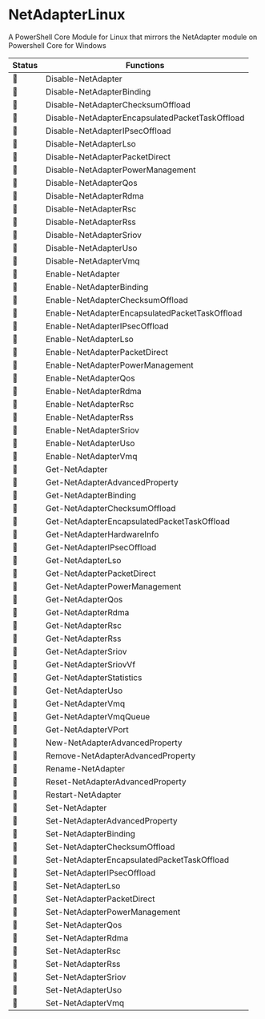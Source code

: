 # NetAdapterLinux
A PowerShell Core Module for Linux that mirrors the NetAdapter module on Powershell Core for Windows

| Status | Functions |
| --- | --- |
| 🔳 | Disable-NetAdapter |
| 🔳 | Disable-NetAdapterBinding
| 🔳 | Disable-NetAdapterChecksumOffload
| 🔳 | Disable-NetAdapterEncapsulatedPacketTaskOffload
| 🔳 | Disable-NetAdapterIPsecOffload
| 🔳 | Disable-NetAdapterLso
| 🔳 | Disable-NetAdapterPacketDirect
| 🔳 | Disable-NetAdapterPowerManagement
| 🔳 | Disable-NetAdapterQos
| 🔳 | Disable-NetAdapterRdma
| 🔳 | Disable-NetAdapterRsc
| 🔳 | Disable-NetAdapterRss
| 🔳 | Disable-NetAdapterSriov
| 🔳 | Disable-NetAdapterUso
| 🔳 | Disable-NetAdapterVmq
| 🔳 | Enable-NetAdapter
| 🔳 | Enable-NetAdapterBinding
| 🔳 | Enable-NetAdapterChecksumOffload
| 🔳 | Enable-NetAdapterEncapsulatedPacketTaskOffload
| 🔳 | Enable-NetAdapterIPsecOffload
| 🔳 | Enable-NetAdapterLso
| 🔳 | Enable-NetAdapterPacketDirect
| 🔳 | Enable-NetAdapterPowerManagement
| 🔳 | Enable-NetAdapterQos
| 🔳 | Enable-NetAdapterRdma
| 🔳 | Enable-NetAdapterRsc
| 🔳 | Enable-NetAdapterRss
| 🔳 | Enable-NetAdapterSriov
| 🔳 | Enable-NetAdapterUso
| 🔳 | Enable-NetAdapterVmq
| 🔳 | Get-NetAdapter
| 🔳 | Get-NetAdapterAdvancedProperty
| 🔳 | Get-NetAdapterBinding
| 🔳 | Get-NetAdapterChecksumOffload
| 🔳 | Get-NetAdapterEncapsulatedPacketTaskOffload
| 🔳 | Get-NetAdapterHardwareInfo
| 🔳 | Get-NetAdapterIPsecOffload
| 🔳 | Get-NetAdapterLso
| 🔳 | Get-NetAdapterPacketDirect
| 🔳 | Get-NetAdapterPowerManagement
| 🔳 | Get-NetAdapterQos
| 🔳 | Get-NetAdapterRdma
| 🔳 | Get-NetAdapterRsc
| 🔳 | Get-NetAdapterRss
| 🔳 | Get-NetAdapterSriov
| 🔳 | Get-NetAdapterSriovVf
| 🔳 | Get-NetAdapterStatistics
| 🔳 | Get-NetAdapterUso
| 🔳 | Get-NetAdapterVmq
| 🔳 | Get-NetAdapterVmqQueue
| 🔳 | Get-NetAdapterVPort
| 🔳 | New-NetAdapterAdvancedProperty
| 🔳 | Remove-NetAdapterAdvancedProperty
| 🔳 | Rename-NetAdapter
| 🔳 | Reset-NetAdapterAdvancedProperty
| 🔳 | Restart-NetAdapter
| 🔳 | Set-NetAdapter
| 🔳 | Set-NetAdapterAdvancedProperty
| 🔳 | Set-NetAdapterBinding
| 🔳 | Set-NetAdapterChecksumOffload
| 🔳 | Set-NetAdapterEncapsulatedPacketTaskOffload
| 🔳 | Set-NetAdapterIPsecOffload
| 🔳 | Set-NetAdapterLso
| 🔳 | Set-NetAdapterPacketDirect
| 🔳 | Set-NetAdapterPowerManagement
| 🔳 | Set-NetAdapterQos
| 🔳 | Set-NetAdapterRdma
| 🔳 | Set-NetAdapterRsc
| 🔳 | Set-NetAdapterRss
| 🔳 | Set-NetAdapterSriov
| 🔳 | Set-NetAdapterUso
| 🔳 | Set-NetAdapterVmq
